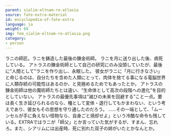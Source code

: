 ```yaml
---
parent: sialim-eltnam-re-atlasia
source: fate-extra-material
id: encyclopedia-of-fate-extra
language: ja
weight: 69
img: fem_sialim-eltnam-re-atlasia.png
category:
- person
---
```


ラニの師匠。ラニを鋳造した最後の錬金術師。
ラニを月に送り出した後、病死している。
アトラスの錬金術師として自己の研究にのみ没頭していたが、最後に“人間として”ラニを作り出し、永眠した。
彼女がラニに「月に行きなさい」と命じるのは、自分たちを含めた人類にとって、肉体を捨てる事になる電脳世界に人類存続の可能性はあるのか、と見極めるためでもあったとか。
アトラスの錬金術師は他の魔術師たちとは違い、“生命体として高次の段階への進化”を目的としていない。
アトラスの最優先事項は“滅びの未来を回避する”こと一点。要は長く生き延びられるのなら、種として変体・退行してもかまわない、という考えであり、彼女もその思想を守り通したのだろう。
……その一端として、「ムーンセルが手に負えない怪物なら、自身ごと焼却せよ」という冷酷な命令も残している。EXTRAではラニが「師父」とか言っていた気がするが、すまん、忘れろ。また、シアリムには出産時、死に別れた双子の姉がいたとかなんとか。
